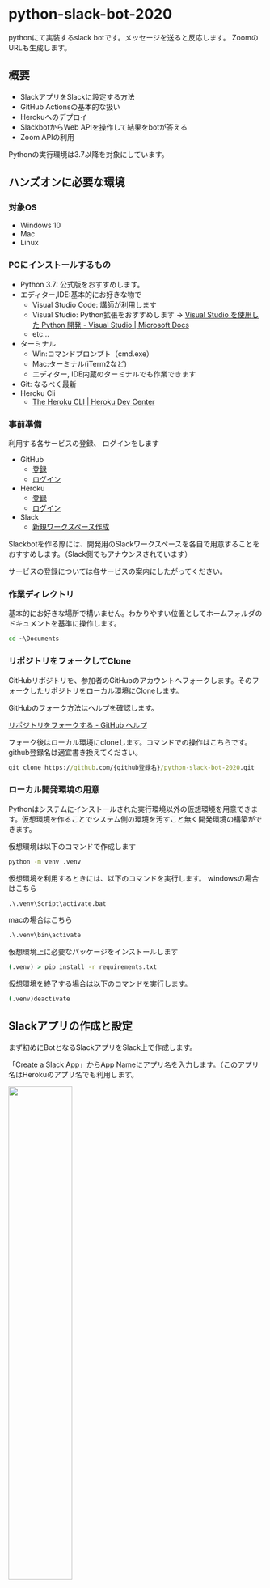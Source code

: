 # python-slack-bot-2020
pythonにて実装するslack botです。メッセージを送ると反応します。
ZoomのURLも生成します。

## 概要

- SlackアプリをSlackに設定する方法
- GitHub Actionsの基本的な扱い
- Herokuへのデプロイ
- SlackbotからWeb APIを操作して結果をbotが答える
- Zoom APIの利用

Pythonの実行環境は3.7以降を対象にしています。

## ハンズオンに必要な環境

### 対象OS

- Windows 10
- Mac
- Linux

### PCにインストールするもの

- Python 3.7: 公式版をおすすめします。
- エディター,IDE:基本的にお好きな物で
  - Visual Studio Code: 講師が利用します
  - Visual Studio: Python拡張をおすすめします -> [Visual Studio を使用した Python 開発 - Visual Studio | Microsoft Docs](https://docs.microsoft.com/ja-jp/visualstudio/python/?view=vs-2019&fbclid=IwAR0U_6oJEYM8mJB-LcE7XAP6DNobZzlXpvPLNXoev2XiwJQi9gwy0JL0X_w)
  - etc...
- ターミナル
  - Win:コマンドプロンプト（cmd.exe）
  - Mac:ターミナル(iTerm2など)
  - エディター, IDE内蔵のターミナルでも作業できます
- Git: なるべく最新
- Heroku Cli
  - [The Heroku CLI | Heroku Dev Center](https://devcenter.heroku.com/articles/heroku-cli#download-and-install)

### 事前準備

利用する各サービスの登録、 ログインをします

- GitHub
  - [登録](https://github.com/join)
  - [ログイン](https://github.com/login)
- Heroku
  - [登録](https://signup.heroku.com/jp)
  - [ログイン](https://id.heroku.com/login)
- Slack
  - [新規ワークスペース作成](https://slack.com/get-started#/create)

Slackbotを作る際には、開発用のSlackワークスペースを各自で用意することをおすすめします。（Slack側でもアナウンスされています）

サービスの登録については各サービスの案内にしたがってください。

### 作業ディレクトリ

基本的にお好きな場所で構いません。わかりやすい位置としてホームフォルダのドキュメントを基準に操作します。

```cmd
cd ~\Documents
```

### リポジトリをフォークしてClone

GitHubリポジトリを、参加者のGitHubのアカウントへフォークします。そのフォークしたリポジトリをローカル環境にCloneします。

GitHubのフォーク方法はヘルプを確認します。

[リポジトリをフォークする - GitHub ヘルプ](https://help.github.com/ja/github/getting-started-with-github/fork-a-repo)

フォーク後はローカル環境にcloneします。コマンドでの操作はこちらです。
github登録名は適宜書き換えてください。

```cmd
git clone https://github.com/{github登録名}/python-slack-bot-2020.git
```

### ローカル開発環境の用意

Pythonはシステムにインストールされた実行環境以外の仮想環境を用意できます。仮想環境を作ることでシステム側の環境を汚すこと無く開発環境の構築ができます。

仮想環境は以下のコマンドで作成します

```cmd
python -m venv .venv
```

仮想環境を利用するときには、以下のコマンドを実行します。
windowsの場合はこちら

```cmd
.\.venv\Script\activate.bat
```
macの場合はこちら
```cmd
.\.venv\bin\activate
```
仮想環境上に必要なパッケージをインストールします
```cmd
(.venv) > pip install -r requirements.txt
```

仮想環境を終了する場合は以下のコマンドを実行します。

```cmd
(.venv)deactivate
```
## Slackアプリの作成と設定

まず初めにBotとなるSlackアプリをSlack上で作成します。

「Create a Slack App」からApp Nameにアプリ名を入力します。（このアプリ名はHerokuのアプリ名でも利用します。

<img src="https://user-images.githubusercontent.com/55194591/87147422-99b17800-c2e7-11ea-960c-8ff44e173555.png" width=50%>

<b>Slack WorkSpaceはハンズオン用に新たに取得したワークスペースを利用してください。</b>

<img src="https://user-images.githubusercontent.com/55194591/87147427-9ddd9580-c2e7-11ea-9f35-a6aeea34f5cd.png" width=50%>

アプリが作成できたら、「OAuth & Permissions」の「Scopes」>「Bot Token Scopes」にスコープの設定を行います。

<img src="https://user-images.githubusercontent.com/55194591/87147430-9f0ec280-c2e7-11ea-85ee-448121b482fd.png" width=50%>

「Bot Token Scope」はBotとなるSlackアプリがSlackワークスペースに利用できる権限の範囲（スコープ）です。

この時点では`chat:write`のみで、botがSlackへメッセージを送るためのスコープのみを設定していますが、後ほどの設定で、いくつか追加されます。

<img src="https://user-images.githubusercontent.com/55194591/87147435-a0d88600-c2e7-11ea-9004-3f2bf8b87310.png" width=50%>

<br>
<img src="https://user-images.githubusercontent.com/55194591/87147456-a3d37680-c2e7-11ea-9ffa-7d9dfbd1dd30.png" width=50%>

追加したら、ページの上にある「Install App to Workspace」をクリックし、SlackアプリをSlackワークスペースへ追加します。

<img src="https://user-images.githubusercontent.com/55194591/87147460-a504a380-c2e7-11ea-8e8d-30340a895084.png" width=50%>

<img src="https://user-images.githubusercontent.com/55194591/87147484-aa61ee00-c2e7-11ea-8df1-cc43521cac62.png" width=50%>


追加が終わると、「Bot User OAuth Access Token」が表示されます。このトークンをまず控えてください。

<img src="https://user-images.githubusercontent.com/55194591/87147481-a9c95780-c2e7-11ea-83fa-cd84976aba80.png" width=50%>

次に、右上の「Basic Information」へ戻り、「App Credentials」の中にある「Signing Secret」を控えます。

<img src="https://user-images.githubusercontent.com/55194591/87147438-a1711c80-c2e7-11ea-95cd-ad4515060756.png" width=50%>

「Signing Secret」は一度「show」をしてからでないとcopyできないので注意

<img src="https://user-images.githubusercontent.com/55194591/87147445-a2a24980-c2e7-11ea-8406-a5f2c09d84a6.png" width=50%>

### Zoomの登録とAPIの利用

[ZoomAPI](https://marketplace.zoom.us/docs/api-reference/zoom-api)にsign in または Sign upを行う。
その後ドロップダウンメニュー「Develop」から「Build up」を選択する。選択したなかで左側にある「JWT」の「create」をクリックする。

<img src="https://user-images.githubusercontent.com/55194591/87147488-aafa8480-c2e7-11ea-82dc-f311be8a75e0.png" width=50%>

Informationタブに移動し、「App Name」「Company Name」「Name」「Email Address」を入力する。

<img src="https://user-images.githubusercontent.com/55194591/87147476-a8982a80-c2e7-11ea-90bf-c7dafae2eb8e.png" width=50%>


Informationの入力を終えると「Apps Credentials」が見えるようになる。

ここでExpiration Timeにて「other」を選択し、日付を入力する。  
この日付がtokenが使用可能な期限となる。  

(例)23:59 08/11/2020  

2020年8月11日の23:59まで使用可能なTOKENとなる。ここで生成されたTOKENをコピーして手元にメモしておく。(後ほど利用します)


### Herokuのアプリを作成する

Herokuのアプリを作成して必要な設定を行います。

まずHerokuのdashboardへアクセスして「New」>「Create New app」を選択します。

App nameへSlackアプリのアプリ名を入れます。このアプリ名はHerokuアプリの外部アドレスに利用されるので、Heroku内でアプリ名が被る場合に利用できないと出ます。

<img src="https://user-images.githubusercontent.com/55194591/87147449-a33ae000-c2e7-11ea-9cfb-fc726634aae9.png" width=50%>

作成されると、Herokuアプリ名のメニューに入ります。

### Herokuの環境変数にSlackbotで利用するシークレットを登録

Slackbotが実際に動作する環境がHerokuになります。そのため、Herokuの実行環境にSlackbotがSlackと通信する際に利用するapiのトークンやシークレットを覚えさせる必要があります。

Herokuのアプリメニューにある「Settings」の「Config Vars」へ以下の5つを登録します。

|KEY|VALUE|
|---|---|
|SLACK_BOT_TOKEN|Slackアプリ設定で控えた「Bot User OAuth Access Token」|
|SLACK_SIGNING_SECRET|Slackアプリ設定で控えた「Signing Secret」|
|ZOOM_TOKEN|zoom apiにて控えた「Zoom Token」|
|ZOOM_USER_ID|zoomに登録した際のメールアドレス|



<img src="https://user-images.githubusercontent.com/55194591/87147458-a46c0d00-c2e7-11ea-8c11-afef1a0d9082.png" width=70%>

<img src="https://user-images.githubusercontent.com/55194591/87147471-a766fd80-c2e7-11ea-90f3-632b5e52a767.png" width=70%>



### Herokuの認証情報を取得する

Heroku Cli（herokuコマンド）で連携時に必要な認証情報を取得します。

ローカル開発環境でherokuのログインを行います。

```cmd
heroku login

heroku: Press any key to open up the browser to login or q to exit:
Opening browser to https://cli-auth.heroku.com/auth/cli/browser/******[専用のトークン文字列が出ます]
Logging in... done
Logged in as ***@**.com
```

ログイン後、HerokuのAPI Keyを表示して控えてください。

```cmd
heroku auth:token

 »   Warning: token will expire **/**/****
 »   Use heroku authorizations:create to generate a long-term token
[api keyが表示されます]
```

注意:このAPI Keyは外部に漏らさないように注意してください。Herokuへの全権限を持った認証キーとなります。


### GitHub ActionsでHerokuへデプロイ

GitHub ActionsはCI/CDと呼ばれている、継続的なアプリのデプロイを行うサービスです。

[Actions | GitHub](https://github.co.jp/features/actions)

GitHubのリポジトリでは基本的に利用できます。定義ファイルとなる `.github/workflows/*.yml`を用意することで、GitHubのリポジトリにPush, PRなどを行うことで自動的にデプロイをします。`*.yml`ファイルはワークフローと呼ばれています。

今回は、GitHubへ変更のpushを行ったときに自動的にHerokuへデプロイを行う設定を用意しています。

[Herokuへのデプロイを行う workflow.yml](.github/workflows/workflow.yml)

このワークフローは変数を設定しています。HerokuのAPI Key、Herokuのアプリ名、Herokuでログインするときのメールアドレスの3つを設定します。

フォークしたハンズオンのプロジェクトページから「Settings」ページへ進み、「Secrets」のページへ進みます。

<img src="https://user-images.githubusercontent.com/55194591/87151453-d7fe6580-c2ee-11ea-937a-f81fbd0c0dde.png" width=70%>

「New secret」ボタンから変数を追加します。

|変数名|値|
|---|---|
|HEROKU_API_KEY|[`heroku auth:token` で取得したトークン]|
|HEROKU_APP_NAME|[Herokuのアプリ名]|
|HEROKU_EMAIL|[Herokuのログインで利用するメールアドレス]|

<br>
<img src="https://user-images.githubusercontent.com/55194591/87151463-db91ec80-c2ee-11ea-9a18-2b76c67390e5.png" width=80%>


Actionsを動作させます。今回のワークフローでは、GitHubへ変更をpushしたタイミングで自動的にワークフローが動作します。なので何かしらのファイルを追加してcommitします。

ローカル開発環境にてREADMEを編集する。

```cmd
git add .
git commit -m "add new file"

git push origin master
```

pushが終わるとGitHub ActionsとHeroku側でそれぞれデプロイ作業が始まります。

終了したときのGitHubとHerokuの結果はこのように表示されます。

### Slackbotが利用できるイベントを登録する

Slack Event APIを使い、Slackワークスペース上に起きたイベントを、Slackbotが動作するサーバー(ここではHeroku)へ伝えることができます。

ここで2つの設定を行います。

1. Slack Event APIが起きたイベントをサーバーに伝えるためのエンドポイントURL
2. イベントの種類

まず1つめの、Slack Event APIが起きたイベントをサーバーに伝えるためのエンドポイントURLを設定します。

「Event Subscriptions」ページの「Enable Events」にある、右上のボタンをOnにします。

次に「Request URL」にエンドポイントURLを設定します。Herokuのアプリ上でbotアプリが待機しているアドレスを入力します。

> https://[Herokuのアプリ名].herokuapp.com/slack/events

<img src="https://user-images.githubusercontent.com/55194591/87151465-dcc31980-c2ee-11ea-9254-44eed805e202.png" width=70%>

2つ目の、イベントの種類を登録します。

イベントには種類があり、あらかじめアプリで取得したいイベントの種類を登録する必要があります。

Slackアプリのスコープを扱ったときに、イベントによるスコープの決定もあると書きましたが、このイベントを登録することでスコープの変化もあります。

「Event Subscriptions」の「Subscribe to bot events」内に`message.channels`イベントを登録します。

<img src="https://user-images.githubusercontent.com/55194591/87151469-dd5bb000-c2ee-11ea-9d28-bc38613b3adf.png" width=70%>


登録後はSlackワークスペースへアプリの再インストールを指示されるので行います。


再インストール時の認証画面を見ると、権限が追加されていることがわかります。先ほどはチャンネルにメッセージを送信するだけでしたが、それに加えてチャンネル内のメッセージを見ることができます。


デプロイとSlackアプリの権限の設定が終わると、Slackbotが利用できます。最後にSlackワークスペース上でbotを呼び出してみます。

最初に、チャンネルにbotユーザーを追加します。


次に、botが反応するワードをポストします。ポストして数秒で返答されるようになっています。

「こんにちは」→「こんにちは」

「create」→Zoomのmeetingが作成される

「list」→ ZoomのListが表示される

「deleate」→Zoomの部屋が消去される


## Slackbot概要

システム全体の様子はこのような形になります。


## 参考資料

- [slackapi/python-slack-events-api: Slack Events API adapter for Python](https://github.com/slackapi/python-slack-events-api)
- [slackapi/python-slackclient: Slack Developer Kit for Python](https://github.com/slackapi/python-slackclient)
- [heroku/python-getting-started: Getting Started with Python on Heroku.](https://github.com/heroku/python-getting-started)
- [【Python＋heroku】Python入れてない状態からherokuで何か表示するまで（前編） - Qiita](https://qiita.com/it_ks/items/afd1bdb792d41d0e1145#%E3%83%87%E3%83%97%E3%83%AD%E3%82%A4)
- [API Events | Slack](https://api.slack.com/events)

## おまけ

### ローカル開発環境からHerokuへデプロイする

GitHub Actionsを使ってのデプロイではなく、ローカル環境からHerokuへデプロイする手段を紹介します。

`heroku login`を行った後に、herokuへのデプロイ用のgitリポジトリの登録、pushを行います。

```cmd

heroku git:remote -a [herokuのアプリ名]
git push heroku master
```


こちらを参考にさせていただきました！
https://github.com/kakuemon/py-suruga-13-slackbot-handson

絵文字の参考サイトです
https://www.webfx.com/tools/emoji-cheat-sheet/
